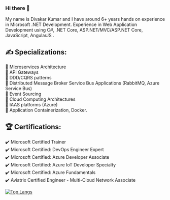 ### Hi there 👋

My name is Divakar Kumar and I have around 6+ years hands on experience in Microsoft .NET Development. Experience in Web Application Development using C#, .NET Core, ASP.NET/MVC/ASP.NET Core, JavaScript, AngularJS .

## &#x270d; Specializations:
📌 Microservices Architecture <br>
📌 API Gateways <br>
📌 DDD/CQRS patterns <br>
📌 Distributed Message Broker Service Bus Applications (RabbitMQ, Azure Service Bus) <br>
📌 Event Sourcing <br>
📌 Cloud Computing Architectures <br>
📌 IAAS platforms (Azure) <br>
📌 Application Containerization, Docker. <br>

## 🏆 Certifications:

✔️ Microsoft Certified Trainer <br>
✔️ Microsoft Certified: DevOps Engineer Expert <br>
✔️ Microsoft Certified: Azure Developer Associate <br>
✔️ Microsoft Certified: Azure IoT Developer Specialty <br>
✔️ Microsoft Certified: Azure Fundamentals <br>
✔️ Aviatrix Certified Engineer - Multi-Cloud Network Associate <br>

[![Top Langs](https://github-readme-stats.vercel.app/api/top-langs/?username=divakar-kumar)](https://github.com/divakar-kumar/github-readme-stats)

